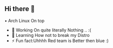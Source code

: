 ## Hi there 👋

• Arch Linux On top 


- 🔭 Working On quite literally Nothing .. :(
- 🌱 Learning How not to break my Distro 
- ⚡ Fun fact:Uhhhh Red team is Better then blue :)


